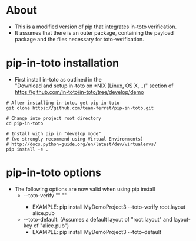 About
=====
* This is a modified version of pip that integrates in-toto verification.
* It assumes that there is an outer package, containing the payload package and the files necessary for toto-verification. 

pip-in-toto installation
=====================
* First install in-toto as outlined in the  
"Download and setup in-toto on *NIX (Linux, OS X, ..)" section of https://github.com/in-toto/in-toto/tree/develop/demo

```shell
# After installing in-toto, get pip-in-toto
git clone https://github.com/team-ferret/pip-in-toto.git

# Change into project root directory
cd pip-in-toto

# Install with pip in "develop mode"
# (we strongly recommend using Virtual Environments)
# http://docs.python-guide.org/en/latest/dev/virtualenvs/
pip install -e .

```

pip-in-toto options
===================
* The following options are now valid when using pip install
	* --toto-verify "<layout>" "<layout-keys>" 
		* EXAMPLE: pip install MyDemoProject3 --toto-verify root.layout alice.pub
	* --toto-default: (Assumes a default layout of "root.layout" and layout-key of "alice.pub")
		* EXAMPLE: pip install MyDemoProject3 --toto-default



